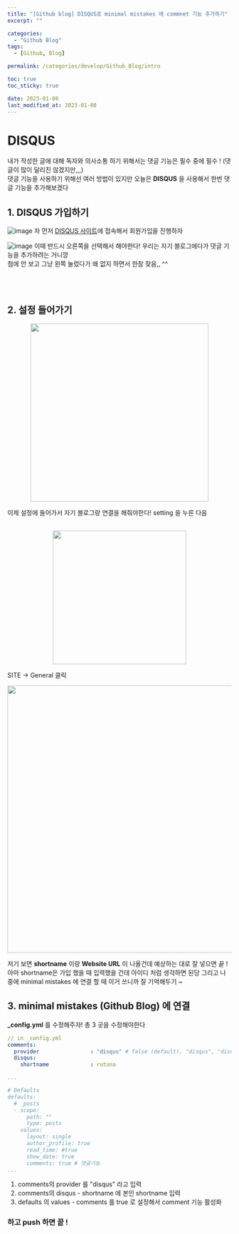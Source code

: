 ```yaml
---
title: "[Github blog] DISQUS로 minimal mistakes 에 commnet 기능 추가하기"
excerpt: ""

categories:
  - "Github Blog"
tags:
  - [Github, Blog]

permalink: /categories/develop/Github_Blog/intro

toc: true
toc_sticky: true

date: 2023-01-08
last_modified_at: 2023-01-08
---
```


# DISQUS

내가 작성한 글에 대해 독자와 의사소통 하기 위해서는 댓글 기능은 필수 중에 필수 ! (댓글이 많이 달리진 않겠지만,,,) <br>
댓글 기능을 사용하기 위해선 여러 방법이 있지만 오늘은 **DISQUS** 을 사용해서 한번 댓글 기능을 추가해보겠다



## 1. DISQUS 가입하기
![image](https://github.com/RUTuna/RUTuna.github.io/assets/87251867/655d30be-e1e6-4ba3-a004-58dc384e93b3)
자 먼저 [DISQUS 사이트](http://disqus.com)에 접속해서 회원가입을 진행하자 <br/>


![image](https://github.com/RUTuna/RUTuna.github.io/assets/87251867/cd087b37-2b09-4a6e-b58e-ca7ccab64b05)
이때 반드시 오른쪽을 선택해서 해야한다! 우리는 자기 블로그에다가 댓글 기능을 추가하려는 거니깡 <br/>
첨에 안 보고 그냥 왼쪽 눌렀다가 왜 없지 하면서 한참 찾음,, ^^ <br/><br/>


<br/>

## 2. 설정 들어가기
<center><img width="400" src="https://github.com/RUTuna/RUTuna.github.io/assets/87251867/a61a1d7e-93ff-4862-af59-c48ff334c0d6"/></center>

이제 설정에 들어가서 자기 블로그랑 연결을 해줘야한다! setting 을 누른 다음 <br/><br/>

<center><img width="300" src="https://github.com/RUTuna/RUTuna.github.io/assets/87251867/70ee9f0e-e6b3-4d19-a0e3-b728efe69ae2"/></center>

SITE → General 클릭

<center><img width="600" src="https://github.com/RUTuna/RUTuna.github.io/assets/87251867/8ee40c96-fd61-4d42-b177-dd926729bff4"/></center>

저기 보면 **shortname** 이랑 **Website URL** 이 나올건데 예상하는 대로 잘 넣으면 끝 ! <br/>
아마 shortname은 가입 했을 때 입력했을 건데 아이디 처럼 생각하면 된당 그리고 나중에 minimal mistakes 에 연결 할 때 이거 쓰니까 잘 기억해두기 ~

## 3. minimal mistakes (Github Blog) 에 연결
**_config.yml** 를 수정해주자! 총 3 곳을 수정해야한다

``` yml
// in _config.yml
comments:
  provider                : "disqus" # false (default), "disqus", "discourse", "facebook", "staticman", "staticman_v2", "utterances", "custom"
  disqus:
    shortname             : rutuna

...

# Defaults
defaults:
  # _posts
  - scope:
      path: ""
      type: posts
    values:
      layout: single
      author_profile: true
      read_time: #true
      show_date: true
      comments: true # 댓글기능
...

```

1. comments의 provider 를 "disqus" 라고 입력
2. comments의 disqus - shortname 에 본인 shortname 입력
3. defaults 의 values - comments 를 true 로 설정해서 comment 기능 활성화

### 하고 push 하면 끝 !